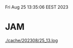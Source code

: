 Fri Aug 25 13:35:06 EEST 2023
# JAM
<a href='./cache/202308/25_13.log'>./cache/202308/25_13.log</a>
